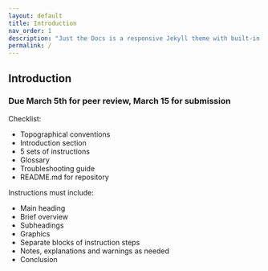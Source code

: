 ```yaml
---
layout: default
title: Introduction
nav_order: 1
description: "Just the Docs is a responsive Jekyll theme with built-in search that is easily customizable and hosted on GitHub Pages."
permalink: /
---
```


## Introduction


### Due March 5th for peer review, March 15 for submission


Checklist:
- Topographical conventions
- Introduction section
- 5 sets of instructions
- Glossary
- Troubleshooting guide
- README.md for repository

Instructions must include:
- Main heading
- Brief overview
- Subheadings
- Graphics
- Separate blocks of instruction steps
- Notes, explanations and warnings as needed
- Conclusion
